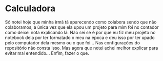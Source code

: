 # Calculadora
Só notei hoje que minha irmã tá aparecendo como colabora sendo que não colaboramos, a única vez que ela upou um projeto para mim foi no contador como deixei nota explicando lá. Não sei se é por que eu fiz meu projeto no notebook dela por ter formatado o meu na época e deu isso por ter upado pelo computador dela mesmo ou o que foi... Nas configurações do repositório não consta isso. Mas agora que notei achei melhor explicar para evitar mal entendido... Enfim, fazer o que.
